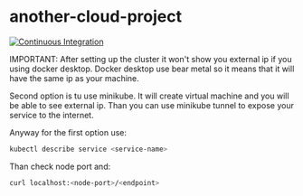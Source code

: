 # another-cloud-project
[![Continuous Integration](https://github.com/krzysztofla/another-cloud-project/actions/workflows/ci-wokflow.yml/badge.svg)](https://github.com/krzysztofla/another-cloud-project/actions/workflows/ci-wokflow.yml)


IMPORTANT:
After setting up the cluster it won't show you external ip if you using docker desktop. Docker desktop use bear metal so it means that it will have the same ip as your machine. 

Second option is tu use minikube. It will create virtual machine and you will be able to see external ip. Than you can use minikube tunnel to expose your service to the internet.

Anyway for the first option use:

```bash
kubectl describe service <service-name>
```
Than check node port and:
```bash
curl localhost:<node-port>/<endpoint>
```